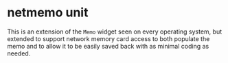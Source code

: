 # netmemo unit

This is an extension of the `Memo` widget seen on every operating system, but extended to support network memory card access to both populate the memo and to allow it to be easily saved back with as minimal coding as needed.
